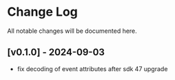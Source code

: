 # Change Log

All notable changes will be documented here.

## [v0.1.0] - 2024-09-03

- fix decoding of event attributes after sdk 47 upgrade
